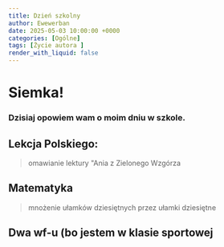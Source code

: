 ```yaml
---
title: Dzień szkolny
author: Ewewerban
date: 2025-05-03 10:00:00 +0000
categories: [Ogólne]
tags: [Życie autora ]
render_with_liquid: false
---
```

# Siemka!
### Dzisiaj opowiem wam o moim dniu w szkole.
## Lekcja Polskiego:
> omawianie lektury "Ania z Zielonego Wzgórza 
## Matematyka
> mnożenie ułamków dziesiętnych przez ułamki dziesiętne
## Dwa wf-u (bo jestem w klasie sportowej
>

